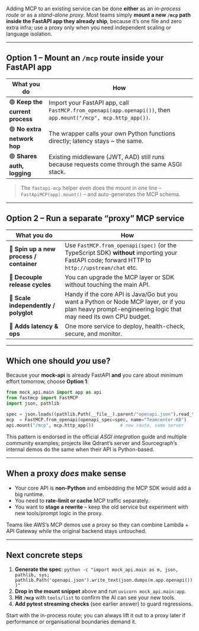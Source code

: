 Adding MCP to an existing service can be done **either** as an *in-process route* or as a *stand-alone proxy*.  Most teams simply **mount a new `/mcp` path inside the FastAPI app they already ship**, because it’s one file and zero extra infra; use a proxy only when you need independent scaling or language isolation.

---

## Option 1 – Mount an `/mcp` route inside your FastAPI app

| What you do                     | How                                                                                                            |
| ------------------------------- | -------------------------------------------------------------------------------------------------------------- |
| 🟢 **Keep the current process** | Import your FastAPI app, call `FastMCP.from_openapi(app.openapi())`, then `app.mount("/mcp", mcp.http_app())`. |
| 🟢 **No extra network hop**     | The wrapper calls your own Python functions directly; latency stays \~ the same.                               |
| 🟢 **Shares auth, logging**     | Existing middleware (JWT, AAD) still runs because requests come through the same ASGI stack.                   |

> The `fastapi-mcp` helper even does the mount in one line – `FastApiMCP(app).mount()` – and auto-generates the MCP schema.

---

## Option 2 – Run a separate “proxy” MCP service

| What you do                              | How                                                                                                                                                       |
| ---------------------------------------- | --------------------------------------------------------------------------------------------------------------------------------------------------------- |
| 🔵 **Spin up a new process / container** | Use `FastMCP.from_openapi(spec)` (or the TypeScript SDK) **without** importing your FastAPI code; forward HTTP to `http://upstream/chat` etc.             |
| 🔵 **Decouple release cycles**           | You can upgrade the MCP layer or SDK without touching the main API.                                                                                       |
| 🔵 **Scale independently / polyglot**    | Handy if the core API is Java/Go but you want a Python or Node MCP layer, or if you plan heavy prompt-engineering logic that may need its own CPU budget. |
| 🔴 **Adds latency & ops**                | One more service to deploy, health-check, secure, and monitor.                                                                                            |

---

## Which one should *you* use?

Because your **mock-api** is already FastAPI **and** you care about minimum effort tomorrow, choose **Option 1**:

```python
from mock_api.main import app as api
from fastmcp import FastMCP
import json, pathlib

spec = json.loads((pathlib.Path(__file__).parent/"openapi.json").read_text())
mcp  = FastMCP.from_openapi(openapi_spec=spec, name="Teamcenter-KB")
api.mount("/mcp", mcp.http_app())          # new route, same server
```

This pattern is endorsed in the official *ASGI integration* guide and multiple community examples; projects like Qdrant’s server and Sourcegraph’s internal demos do the same when their API is Python-based.

---

## When a proxy *does* make sense

* Your core API is **non-Python** and embedding the MCP SDK would add a big runtime.
* You need to **rate-limit or cache** MCP traffic separately.
* You want to **stage a rewrite** – keep the old service but experiment with new tools/prompt logic in the proxy.

Teams like AWS’s MCP demos use a proxy so they can combine Lambda + API Gateway while the original backend stays untouched.

---

## Next concrete steps

1. **Generate the spec**: `python -c "import mock_api.main as m, json, pathlib, sys; pathlib.Path('openapi.json').write_text(json.dumps(m.app.openapi()))"`
2. **Drop in the mount snippet** above and run `uvicorn mock_api.main:app`.
3. **Hit `/mcp`** with `tools/list` to confirm the AI can see your new tools.
4. **Add pytest streaming checks** (see earlier answer) to guard regressions.

Start with the in-process route; you can always lift it out to a proxy later if performance or organisational boundaries demand it.
